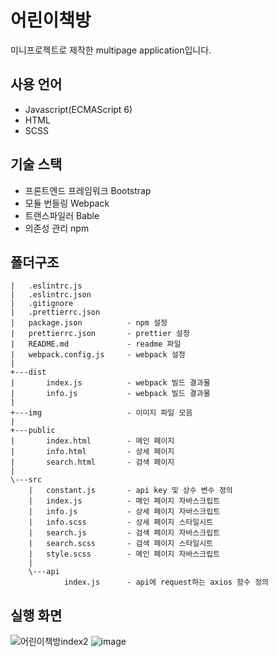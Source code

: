 # 어린이책방
미니프로젝트로 제작한 multipage application입니다.

## 사용 언어
- Javascript(ECMAScript 6)
- HTML
- SCSS

## 기술 스택
- 프론트엔드 프레임워크 Bootstrap
- 모듈 번들링 Webpack
- 트랜스파일러 Bable
- 의존성 관리 npm

## 폴더구조
```
|   .eslintrc.js
|   .eslintrc.json
|   .gitignore
|   .prettierrc.json
|   package.json          - npm 설정
|   prettierrc.json       - prettier 설정
|   README.md             - readme 파일
|   webpack.config.js     - webpack 설정
|
+---dist
|       index.js          - webpack 빌드 결과물
|       info.js           - webpack 빌드 결과물
|
+---img                   - 이미지 파일 모음
|
+---public
|       index.html        - 메인 페이지
|       info.html         - 상세 페이지
|       search.html       - 검색 페이지
|
\---src                   
    |   constant.js       - api key 및 상수 변수 정의
    |   index.js          - 메인 페이지 자바스크립트
    |   info.js           - 상세 페이지 자바스크립트
    |   info.scss         - 상세 페이지 스타일시트
    |   search.js         - 검색 페이지 자바스크립트
    |   search.scss       - 검색 페이지 스타일시트
    |   style.scss        - 메인 페이지 자바스크립트
    |
    \---api
            index.js      - api에 request하는 axios 함수 정의
```

## 실행 화면
![어린이책방index2](https://user-images.githubusercontent.com/46421950/120105482-19606380-c194-11eb-8ac7-edef4c2029fb.png)
![image](https://user-images.githubusercontent.com/46421950/120105504-267d5280-c194-11eb-974e-ca63f8ec32c6.png)
